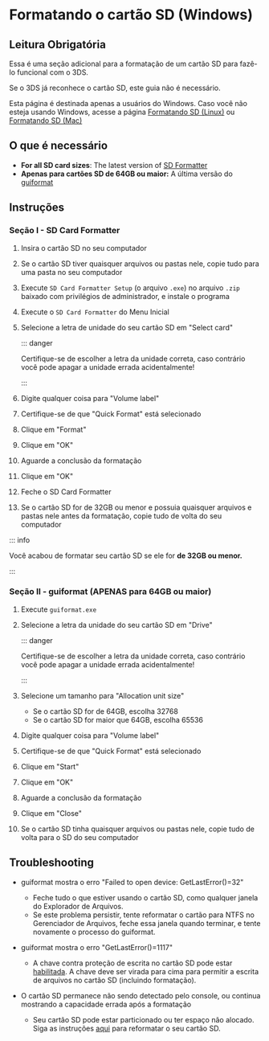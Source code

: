 # Formatando o cartão SD (Windows)

## Leitura Obrigatória

Essa é uma seção adicional para a formatação de um cartão SD para fazê-lo funcional com o 3DS.

Se o 3DS já reconhece o cartão SD, este guia não é necessário.

Esta página é destinada apenas a usuários do Windows. Caso você não esteja usando Windows, acesse a página [Formatando SD (Linux)](formatting-sd-\(linux\)) ou [Formatando SD (Mac)](formatting-sd-\(mac\))

## O que é necessário

- **For all SD card sizes**: The latest version of [SD Formatter](https://www.sdcard.org/downloads/formatter/sd-memory-card-formatter-for-windows-download/)
- **Apenas para cartões SD de 64GB ou maior:** A última versão do [guiformat](http://ridgecrop.co.uk/index.htm?guiformat.htm)

## Instruções

### Seção I - SD Card Formatter

1. Insira o cartão SD no seu computador

2. Se o cartão SD tiver quaisquer arquivos ou pastas nele, copie tudo para uma pasta no seu computador

3. Execute `SD Card Formatter Setup` (o arquivo `.exe`) no arquivo `.zip` baixado com privilégios de administrador, e instale o programa

4. Execute o `SD Card Formatter` do Menu Inicial

5. Selecione a letra de unidade do seu cartão SD em "Select card"

    ::: danger

    Certifique-se de escolher a letra da unidade correta, caso contrário você pode apagar a unidade errada acidentalmente!

    :::

6. Digite qualquer coisa para "Volume label"

7. Certifique-se de que "Quick Format" está selecionado

8. Clique em "Format"

9. Clique em "OK"

10. Aguarde a conclusão da formatação

11. Clique em "OK"

12. Feche o SD Card Formatter

13. Se o cartão SD for de 32GB ou menor e possuia quaisquer arquivos e pastas nele antes da formatação, copie tudo de volta do seu computador

::: info

Você acabou de formatar seu cartão SD se ele for **de 32GB ou menor.**

:::

### Seção II - guiformat (APENAS para 64GB ou maior)

1. Execute `guiformat.exe`

2. Selecione a letra da unidade do seu cartão SD em "Drive"

    ::: danger

    Certifique-se de escolher a letra da unidade correta, caso contrário você pode apagar a unidade errada acidentalmente!

    :::

3. Selecione um tamanho para "Allocation unit size"
    - Se o cartão SD for de 64GB, escolha 32768
    - Se o cartão SD for maior que 64GB, escolha 65536

4. Digite qualquer coisa para "Volume label"

5. Certifique-se de que "Quick Format" está selecionado

6. Clique em "Start"

7. Clique em "OK"

8. Aguarde a conclusão da formatação

9. Clique em "Close"

10. Se o cartão SD tinha quaisquer arquivos ou pastas nele, copie tudo de volta para o SD do seu computador

## Troubleshooting

- guiformat mostra o erro "Failed to open device: GetLastError()=32"
    - Feche tudo o que estiver usando o cartão SD, como qualquer janela do Explorador de Arquivos.
    - Se este problema persistir, tente reformatar o cartão para NTFS no Gerenciador de Arquivos, feche essa janela quando terminar, e tente novamente o processo do guiformat.

- guiformat mostra o erro "GetLastError()=1117"
    - A chave contra proteção de escrita no cartão SD pode estar [habilitada](/images/sdlock.png). A chave deve ser virada para cima para permitir a escrita de arquivos no cartão SD (incluindo formatação).

- O cartão SD permanece não sendo detectado pelo console, ou continua mostrando a capacidade errada após a formatação
    - Seu cartão SD pode estar particionado ou ter espaço não alocado. Siga as instruções [aqui](https://wiki.hacks.guide/wiki/SD_Clean/Windows) para reformatar o seu cartão SD.
